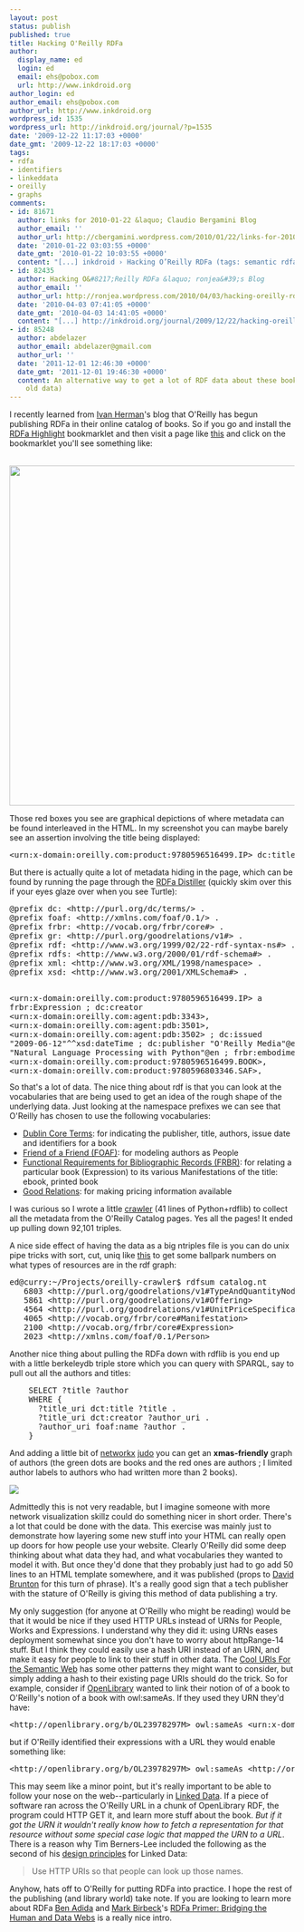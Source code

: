 ```yaml
---
layout: post
status: publish
published: true
title: Hacking O'Reilly RDFa
author:
  display_name: ed
  login: ed
  email: ehs@pobox.com
  url: http://www.inkdroid.org
author_login: ed
author_email: ehs@pobox.com
author_url: http://www.inkdroid.org
wordpress_id: 1535
wordpress_url: http://inkdroid.org/journal/?p=1535
date: '2009-12-22 11:17:03 +0000'
date_gmt: '2009-12-22 18:17:03 +0000'
tags:
- rdfa
- identifiers
- linkeddata
- oreilly
- graphs
comments:
- id: 81671
  author: links for 2010-01-22 &laquo; Claudio Bergamini Blog
  author_email: ''
  author_url: http://cbergamini.wordpress.com/2010/01/22/links-for-2010-01-22/
  date: '2010-01-22 03:03:55 +0000'
  date_gmt: '2010-01-22 10:03:55 +0000'
  content: "[...] inkdroid › Hacking O’Reilly RDFa (tags: semantic rdfa) [...]"
- id: 82435
  author: Hacking O&#8217;Reilly RDFa &laquo; ronjea&#39;s Blog
  author_email: ''
  author_url: http://ronjea.wordpress.com/2010/04/03/hacking-oreilly-rdfa/
  date: '2010-04-03 07:41:05 +0000'
  date_gmt: '2010-04-03 14:41:05 +0000'
  content: "[...] http://inkdroid.org/journal/2009/12/22/hacking-oreilly-rdfa/ [...]"
- id: 85248
  author: abdelazer
  author_email: abdelazer@gmail.com
  author_url: ''
  date: '2011-12-01 12:46:30 +0000'
  date_gmt: '2011-12-01 19:46:30 +0000'
  content: An alternative way to get a lot of RDF data about these books is http://labs.oreilly.com/opmi.html  (maybe
    old data)
---
```

<p>I recently learned from <a href="http://ivan-herman.name/2009/12/12/rdfa-usage-spreading…/">Ivan Herman</a>'s blog that O'Reilly has begun publishing RDFa in their online catalog of books. So if you go and install the <a href="http://www.w3.org/2001/sw/BestPractices/HTML/rdfa-bookmarklet/">RDFa Highlight</a> bookmarklet and then visit a page like <a href="http://oreilly.com/catalog/9780596516499/">this</a> and click on the bookmarklet you'll see something like:</p>
<p><a href="http://oreilly.com/catalog/9780596516499/"><br />
<img src="http://inkdroid.org/images/oreilly-rdfa.png" style="width: 600px;"/><br />
</a></p>
<p>Those red boxes you see are graphical depictions of where metadata can be found interleaved in the HTML. In my screenshot you can maybe barely see an assertion involving the title being displayed:</p>
<pre>
&lt;urn:x-domain:oreilly.com:product:9780596516499.IP&gt; dc:title "Natural Language Processing with Python"
</pre>
<p>But there is actually quite a lot of metadata hiding in the page, which can be found by running the page through the <a href="http://www.w3.org/2007/08/pyRdfa">RDFa Distiller</a> (quickly skim over this if your eyes glaze over when you see Turtle):</p>
<pre style="height: 300px;">
@prefix dc: &lt;http://purl.org/dc/terms/&gt; .
@prefix foaf: &lt;http://xmlns.com/foaf/0.1/&gt; .
@prefix frbr: &lt;http://vocab.org/frbr/core#&gt; .
@prefix gr: &lt;http://purl.org/goodrelations/v1#&gt; .
@prefix rdf: &lt;http://www.w3.org/1999/02/22-rdf-syntax-ns#&gt; .
@prefix rdfs: &lt;http://www.w3.org/2000/01/rdf-schema#&gt; .
@prefix xml: &lt;http://www.w3.org/XML/1998/namespace&gt; .
@prefix xsd: &lt;http://www.w3.org/2001/XMLSchema#&gt; .

&lt;urn:x-domain:oreilly.com:product:9780596516499.IP&gt; a frbr:Expression ;
     dc:creator &lt;urn:x-domain:oreilly.com:agent:pdb:3343&gt;, &lt;urn:x-domain:oreilly.com:agent:pdb:3501&gt;, &lt;urn:x-domain:oreilly.com:agent:pdb:3502&gt; ;
     dc:issued "2009-06-12"^^xsd:dateTime ;
     dc:publisher "O'Reilly Media"@en ;
     dc:title "Natural Language Processing with Python"@en ;
     frbr:embodiment &lt;urn:x-domain:oreilly.com:product:9780596516499.BOOK&gt;, &lt;urn:x-domain:oreilly.com:product:9780596803346.SAF&gt;, &lt;urn:x-domain:oreilly.com:product:9780596803391.EBOOK&gt; . 

&lt;http://customer.wileyeurope.com/CGI-BIN/lansaweb?procfun+shopcart+shcfn01+funcparms+parmisbn(a0130):9780596516499+parmqty(p0050):1+parmurl(l0560):http://oreilly.com/store/&gt; a gr:Offering ;
     gr:includesObject
         [ a gr:TypeAndQuantityNode ;
             gr:ammountOfThisGood "1"^^xsd:float ;
             gr:hasPriceSpecification
                 [ a gr:UnitPriceSpecification ;
                     gr:hasCurrency "GBP"@en ;
                     gr:hasCurrencyValue "34.50"^^xsd:float
                 ] ;
             gr:typeOfGood &lt;urn:x-domain:oreilly.com:product:9780596516499.BOOK&gt;
         ] . 

&lt;http://my.safaribooksonline.com/9780596803346&gt; a gr:Offering ;
     gr:includesObject
         [ a gr:TypeAndQuantityNode ;
             gr:ammountOfThisGood "1"^^xsd:float ;
             gr:typeOfGood &lt;urn:x-domain:oreilly.com:product:9780596803346.SAF&gt;
         ] . 

&lt;https://epoch.oreilly.com/shop/cart.orm?p=BUNDLE&prod=9780596516499.BOOK&prod=9780596803391.EBOOK&bundle=1&retUrl=http%3A%252F%252Foreilly.com%252Fstore%252F&gt; a gr:Offering ;
     gr:includesObject
         [ a gr:TypeAndQuantityNode ;
             gr:ammountOfThisGood "1"^^xsd:float ;
             gr:includesObject
                 [ a gr:TypeAndQuantityNode ;
                     gr:ammountOfThisGood "1"^^xsd:float ;
                     gr:hasPriceSpecification
                         [ a gr:UnitPriceSpecification ;
                             gr:hasCurrency "None"@en ;
                             gr:hasCurrencyValue "49.49"^^xsd:float
                         ] ;
                     gr:typeOfGood &lt;urn:x-domain:oreilly.com:product:9780596803391.EBOOK&gt;
                 ] ;
             gr:typeOfGood &lt;urn:x-domain:oreilly.com:product:9780596516499.BOOK&gt;
         ] . 

&lt;https://epoch.oreilly.com/shop/cart.orm?prod=9780596516499.BOOK&gt; a gr:Offering ;
     gr:includesObject
         [ a gr:TypeAndQuantityNode ;
             gr:ammountOfThisGood "1"^^xsd:float ;
             gr:hasPriceSpecification
                 [ a gr:UnitPriceSpecification ;
                     gr:hasCurrency "USD"@en ;
                     gr:hasCurrencyValue "44.99"^^xsd:float
                 ] ;
             gr:typeOfGood &lt;urn:x-domain:oreilly.com:product:9780596516499.BOOK&gt;
         ] . 

&lt;https://epoch.oreilly.com/shop/cart.orm?prod=9780596803391.EBOOK&gt; a gr:Offering ;
     gr:includesObject
         [ a gr:TypeAndQuantityNode ;
             gr:ammountOfThisGood "1"^^xsd:float ;
             gr:hasPriceSpecification
                 [ a gr:UnitPriceSpecification ;
                     gr:hasCurrency "USD"@en ;
                     gr:hasCurrencyValue "35.99"^^xsd:float
                 ] ;
             gr:typeOfGood &lt;urn:x-domain:oreilly.com:product:9780596803391.EBOOK&gt;
         ] . 

&lt;urn:x-domain:oreilly.com:agent:pdb:3343&gt; a foaf:Person ;
     foaf:homepage &lt;http://www.oreillynet.com/pub/au/3614&gt; ;
     foaf:name "Steven Bird"@en . 

&lt;urn:x-domain:oreilly.com:agent:pdb:3501&gt; a foaf:Person ;
     foaf:homepage &lt;http://www.oreillynet.com/pub/au/3615&gt; ;
     foaf:name "Ewan Klein"@en . 

&lt;urn:x-domain:oreilly.com:agent:pdb:3502&gt; a foaf:Person ;
     foaf:homepage &lt;http://www.oreillynet.com/pub/au/3616&gt; ;
     foaf:name "Edward Loper"@en . 

&lt;urn:x-domain:oreilly.com:product:9780596803346.SAF&gt; a frbr:Manifestation ;
     dc:type &lt;http://purl.oreilly.com/product-types/SAF&gt; . 

&lt;urn:x-domain:oreilly.com:product:9780596803391.EBOOK&gt; a frbr:Manifestation ;
     dc:identifier &lt;urn:isbn:9780596803391&gt; ;
     dc:issued "2009-06-12"^^xsd:dateTime ;
     dc:type &lt;http://purl.oreilly.com/product-types/EBOOK&gt; . 

&lt;urn:x-domain:oreilly.com:product:9780596516499.BOOK&gt; a frbr:Manifestation ;
     dc:extent """512"""@en ;
     dc:identifier &lt;urn:isbn:9780596516499&gt; ;
     dc:issued "2009-06-19"^^xsd:dateTime ;
     dc:type &lt;http://purl.oreilly.com/product-types/BOOK&gt; . 
</pre>
<p>So that's a lot of data. The nice thing about rdf is that you can look at the vocabularies that are being used to get an idea of the rough shape of the underlying data. Just looking at the namespace prefixes we can see that O'Reilly has chosen to use the following vocabularies:</p>
<ul>
<li><a href="http://dublincore.org/documents/dcmi-terms/">Dublin Core Terms</a>: for indicating the publisher, title, authors, issue date and identifiers for a book</li>
<li><a href="http://xmlns.com/foaf/spec/">Friend of a Friend (FOAF)</a>: for modeling authors as People</li>
<li><a href="http://vocab.org/frbr/core.html">Functional Requirements for Bibliographic Records (FRBR)</a>: for relating a particular book (Expression) to its various Manifestations of the title: ebook, printed book</li>
<li><a href="http://www.heppnetz.de/projects/goodrelations/">Good Relations</a>: for making pricing information available</li>
</ul>
<p>I was curious so I wrote a little <a href="https://gist.github.com/edsu/6214240">crawler</a> (41 lines of Python+rdflib) to collect all the metadata from the O'Reilly Catalog pages. Yes all the pages! It ended up pulling down 92,101 triples.</p>
<p>A nice side effect of having the data as a big ntriples file is you can do unix pipe tricks with sort, cut, uniq like <a href="https://gist.github.com/edsu/6214277">this</a> to get some ballpark numbers on what types of resources are in the rdf graph:</p>
<pre>
ed@curry:~/Projects/oreilly-crawler$ rdfsum catalog.nt
   6803 &lt;http://purl.org/goodrelations/v1#TypeAndQuantityNode&gt;
   5861 &lt;http://purl.org/goodrelations/v1#Offering&gt;
   4564 &lt;http://purl.org/goodrelations/v1#UnitPriceSpecification&gt;
   4065 &lt;http://vocab.org/frbr/core#Manifestation&gt;
   2100 &lt;http://vocab.org/frbr/core#Expression&gt;
   2023 &lt;http://xmlns.com/foaf/0.1/Person&gt;
</pre>
<p>Another nice thing about pulling the RDFa down with rdflib is you end up with a little berkeleydb triple store which you can query with SPARQL, say to pull out all the authors and titles:</p>
<pre>
    SELECT ?title ?author
    WHERE { 
      ?title_uri dct:title ?title .
      ?title_uri dct:creator ?author_uri .
      ?author_uri foaf:name ?author .
    }
</pre>
<p>And adding a little bit of <a href="http://networkx.lanl.gov/">networkx</a> <a href="https://gist.github.com/edsu/6214349">judo</a> you can get an <strong>xmas-friendly</strong> graph of authors (the green dots are books and the red ones are authors ; I limited author labels to authors who had written more than 2 books).</p>
<p><a href="http://inkdroid.org/images/oreilly-authorship.png"><img src="http://inkdroid.org/images/oreilly-authorship.png" /></a></p>
<p>Admittedly this is not very readable, but I imagine someone with more network visualization skillz could do something nicer in short order. There's a lot that could be done with the data. This exercise was mainly just to demonstrate how layering some new stuff into your HTML can really open up doors for how people use your website. Clearly O'Reilly did some deep thinking about what data they had, and what vocabularies they wanted to model it with. But once they'd done that they probably just had to go add 50 lines to an HTML template somewhere, and it was published (props to <a href="http://davidbrunton.com">David Brunton</a> for this turn of phrase). It's a really good sign that a tech publisher with the stature of O'Reilly is giving this method of data publishing a try.</p>
<p>My only suggestion (for anyone at O'Reilly who might be reading) would be that it would be nice if they used HTTP URLs instead of URNs for People, Works and Expressions. I understand why they did it: using URNs eases deployment somewhat since you don't have to worry about httpRange-14 stuff. But I think they could easily use a hash URI instead of an URN, and make it easy for people to link to their stuff in other data. The <a href="http://www.w3.org/TR/cooluris/">Cool URIs For the Semantic Web</a> has some other patterns they might want to consider, but simply adding a hash to their existing page URIs should do the trick. So for example, consider if <a href="http://openlibrary.org">OpenLibrary</a> wanted to link their notion of of a book to O'Reilly's notion of a book with owl:sameAs. If they used they URN they'd have:</p>
<pre>
&lt;http://openlibrary.org/b/OL23978297M&gt; owl:sameAs &lt;urn:x-domain:oreilly.com:product:9780596516499.IP&gt; .
</pre>
<p>but if O'Reilly identified their expressions with a URL they would enable something like:</p>
<pre>
&lt;http://openlibrary.org/b/OL23978297M&gt; owl:sameAs &lt;http://oreilly.com/catalog/9780596516499#expression&gt; .
</pre>
<p>This may seem like a minor point, but it's really important to be able to follow your nose on the web--particularly in <a href="http://linkeddata.org">Linked Data</a>. If a piece of software ran across the O'Reilly URL in a chunk of OpenLibrary RDF, the program could HTTP GET it, and learn more stuff about the book. <em>But if it got the URN it wouldn't really know how to fetch a representation for that resource without some special case logic that mapped the URN to a URL</em>. There is a reason why Tim Berners-Lee included the following as the second of his <a href="http://www.w3.org/DesignIssues/LinkedData.html">design principles</a> for Linked Data:</p>
<blockquote><p>
Use HTTP URIs so that people can look up those names.
</p></blockquote>
<p>Anyhow, hats off to O'Reilly for putting RDFa into practice. I hope the rest of the publishing (and library world) take note. If you are looking to learn more about RDFa <a href="http://adida.net/">Ben Adida</a> and <a href="http://web.archive.org/web/20111121115551/http://webbackplane.com/mark-birbeck/">Mark Birbeck</a>'s <a href="http://www.w3.org/TR/xhtml-rdfa-primer/">RDFa Primer: Bridging the Human and Data Webs</a> is a really nice intro.</p>
